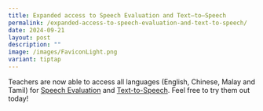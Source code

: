 ```yaml
---
title: Expanded access to Speech Evaluation and Text–to–Speech
permalink: /expanded-access-to-speech-evaluation-and-text-to-speech/
date: 2024-09-21
layout: post
description: ""
image: /images/FaviconLight.png
variant: tiptap
---
```

<p>Teachers are now able to access all languages (English, Chinese, Malay
and Tamil) for <a href="/teacher-user-guide/author/speech-evaluation/" rel="noopener noreferrer nofollow" target="_blank">Speech Evaluation</a> and
<a href="/teacher-user-guide/author/text-to-speech/" rel="noopener noreferrer nofollow" target="_blank">Text-to-Speech</a>. Feel free to try them out today!</p>